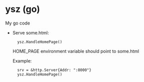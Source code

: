 # ysz (go)

My go code

- Serve some.html:

        ysz.HandleHomePage()

    HOME_PAGE environment variable should point to some.html

    Example:
    
        srv = &http.Server{Addr: ":8000"}
        ysz.HandleHomePage()


